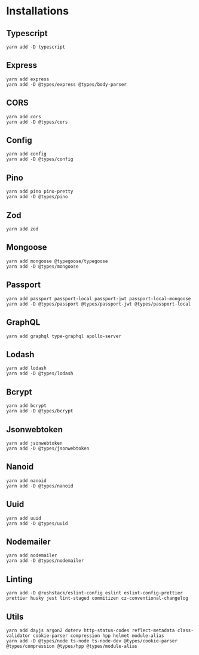 # Installations

## Typescript

```shell
yarn add -D typescript
```

## Express

```shell
yarn add express
yarn add -D @types/express @types/body-parser
```

## CORS

```shell
yarn add cors
yarn add -D @types/cors
```

## Config

```shell
yarn add config
yarn add -D @types/config
```

## Pino

```shell
yarn add pino pino-pretty
yarn add -D @types/pino
```

## Zod

```shell
yarn add zod
```

## Mongoose

```shell
yarn add mongoose @typegoose/typegoose
yarn add -D @types/mongoose
```

## Passport

```shell
yarn add passport passport-local passport-jwt passport-local-mongoose
yarn add -D @types/passport @types/passport-jwt @types/passport-local
```

## GraphQL

```shell
yarn add graphql type-graphql apollo-server
```

## Lodash

```shell
yarn add lodash
yarn add -D @types/lodash
```

## Bcrypt

```shell
yarn add bcrypt
yarn add -D @types/bcrypt
```

## Jsonwebtoken

```shell
yarn add jsonwebtoken
yarn add -D @types/jsonwebtoken
```

## Nanoid

```shell
yarn add nanoid
yarn add -D @types/nanoid
```

## Uuid

```shell
yarn add uuid
yarn add -D @types/uuid
```

## Nodemailer

```shell
yarn add nodemailer
yarn add -D @types/nodemailer
```

## Linting

```shell
yarn add -D @rushstack/eslint-config eslint eslint-config-prettier prettier husky jest lint-staged commitizen cz-conventional-changelog
```

## Utils

```shell
yarn add dayjs argon2 dotenv http-status-codes reflect-metadata class-validator cookie-parser compression hpp helmet module-alias
yarn add -D @types/node ts-node ts-node-dev @types/cookie-parser @types/compression @types/hpp @types/module-alias
```
